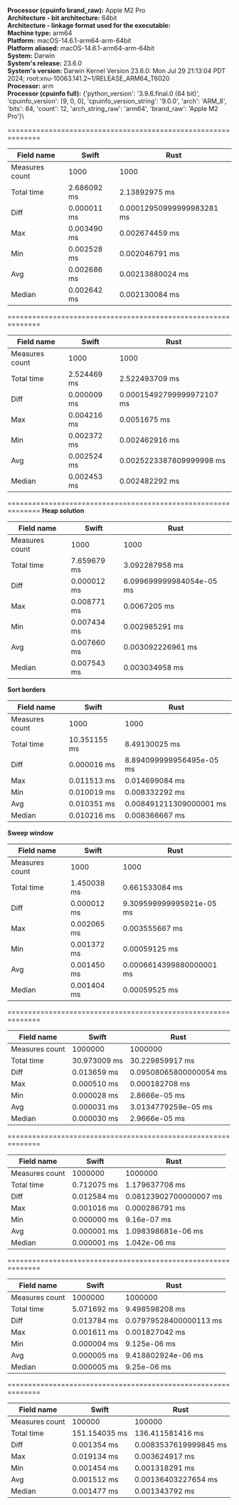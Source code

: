 **Processor (cpuinfo brand_raw):** Apple M2 Pro\
**Architecture - bit architecture:** 64bit\
**Architecture - linkage format used for the executable:** \
**Machine type:** arm64\
**Platform:** macOS-14.6.1-arm64-arm-64bit\
**Platform aliased:** macOS-14.6.1-arm64-arm-64bit\
**System:** Darwin\
**System's release:** 23.6.0\
**System's version:** Darwin Kernel Version 23.6.0: Mon Jul 29 21:13:04 PDT 2024; root:xnu-10063.141.2~1/RELEASE_ARM64_T6020\
**Processor:** arm\
**Processor (cpuinfo full):** {'python_version': '3.9.6.final.0 (64 bit)', 'cpuinfo_version': [9, 0, 0], 'cpuinfo_version_string': '9.0.0', 'arch': 'ARM_8', 'bits': 64, 'count': 12, 'arch_string_raw': 'arm64', 'brand_raw': 'Apple M2 Pro'}\

==============================================================

| Field name | Swift | Rust |
| ------------- | ------------- | ------------- |
| Measures count      | 1000 | 1000 |
| Total time      | 2.686092 ms  | 2.13892975 ms  |
| Diff | 0.000011 ms  | 0.00012950999999983281 ms  |
| Max | 0.003490 ms  | 0.002674459 ms  |
| Min | 0.002528 ms  | 0.002046791 ms  |
| Avg | 0.002686 ms  | 0.00213880024 ms  |
| Median | 0.002642 ms  | 0.002130084 ms  |
    
==============================================================

| Field name | Swift | Rust |
| ------------- | ------------- | ------------- |
| Measures count      | 1000 | 1000 |
| Total time      | 2.524469 ms  | 2.522493709 ms  |
| Diff | 0.000009 ms  | 0.00015492799999972107 ms  |
| Max | 0.004216 ms  | 0.0051675 ms  |
| Min | 0.002372 ms  | 0.002462916 ms  |
| Avg | 0.002524 ms  | 0.0025223387809999998 ms  |
| Median | 0.002453 ms  | 0.002482292 ms  |
    
==============================================================
**Heap solution**

| Field name | Swift | Rust |
| ------------- | ------------- | ------------- |
| Measures count      | 1000 | 1000 |
| Total time      | 7.659679 ms  | 3.092287958 ms  |
| Diff | 0.000012 ms  | 6.099699999984054e-05 ms  |
| Max | 0.008771 ms  | 0.0067205 ms  |
| Min | 0.007434 ms  | 0.002985291 ms  |
| Avg | 0.007660 ms  | 0.003092226961 ms  |
| Median | 0.007543 ms  | 0.003034958 ms  |
    
**Sort borders**

| Field name | Swift | Rust |
| ------------- | ------------- | ------------- |
| Measures count      | 1000 | 1000 |
| Total time      | 10.351155 ms  | 8.49130025 ms  |
| Diff | 0.000016 ms  | 8.894099999956495e-05 ms  |
| Max | 0.011513 ms  | 0.014699084 ms  |
| Min | 0.010019 ms  | 0.008332292 ms  |
| Avg | 0.010351 ms  | 0.008491211309000001 ms  |
| Median | 0.010216 ms  | 0.008366667 ms  |
    
**Sweep window**

| Field name | Swift | Rust |
| ------------- | ------------- | ------------- |
| Measures count      | 1000 | 1000 |
| Total time      | 1.450038 ms  | 0.661533084 ms  |
| Diff | 0.000012 ms  | 9.309599999995921e-05 ms  |
| Max | 0.002065 ms  | 0.003555667 ms  |
| Min | 0.001372 ms  | 0.00059125 ms  |
| Avg | 0.001450 ms  | 0.0006614399880000001 ms  |
| Median | 0.001404 ms  | 0.00059525 ms  |
    
==============================================================

| Field name | Swift | Rust |
| ------------- | ------------- | ------------- |
| Measures count      | 1000000 | 1000000 |
| Total time      | 30.973009 ms  | 30.229859917 ms  |
| Diff | 0.013659 ms  | 0.09508065800000054 ms  |
| Max | 0.000510 ms  | 0.000182708 ms  |
| Min | 0.000028 ms  | 2.8666e-05 ms  |
| Avg | 0.000031 ms  | 3.0134779259e-05 ms  |
| Median | 0.000030 ms  | 2.9666e-05 ms  |
    
==============================================================

| Field name | Swift | Rust |
| ------------- | ------------- | ------------- |
| Measures count      | 1000000 | 1000000 |
| Total time      | 0.712075 ms  | 1.179637708 ms  |
| Diff | 0.012584 ms  | 0.08123902700000007 ms  |
| Max | 0.001016 ms  | 0.000286791 ms  |
| Min | 0.000000 ms  | 9.16e-07 ms  |
| Avg | 0.000001 ms  | 1.098398681e-06 ms  |
| Median | 0.000001 ms  | 1.042e-06 ms  |
    
==============================================================

| Field name | Swift | Rust |
| ------------- | ------------- | ------------- |
| Measures count      | 1000000 | 1000000 |
| Total time      | 5.071692 ms  | 9.498598208 ms  |
| Diff | 0.013784 ms  | 0.07979528400000113 ms  |
| Max | 0.001611 ms  | 0.001827042 ms  |
| Min | 0.000004 ms  | 9.125e-06 ms  |
| Avg | 0.000005 ms  | 9.418802924e-06 ms  |
| Median | 0.000005 ms  | 9.25e-06 ms  |
    
==============================================================

| Field name | Swift | Rust |
| ------------- | ------------- | ------------- |
| Measures count      | 100000 | 100000 |
| Total time      | 151.154035 ms  | 136.411581416 ms  |
| Diff | 0.001354 ms  | 0.0083537619999845 ms  |
| Max | 0.019134 ms  | 0.003624917 ms  |
| Min | 0.001454 ms  | 0.001318291 ms  |
| Avg | 0.001512 ms  | 0.00136403227654 ms  |
| Median | 0.001477 ms  | 0.001343792 ms  |
    
